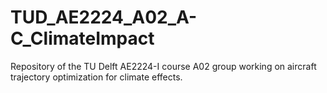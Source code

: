 # TUD_AE2224_A02_A-C_ClimateImpact
Repository of the TU Delft AE2224-I course A02 group working on aircraft trajectory optimization for climate effects.
